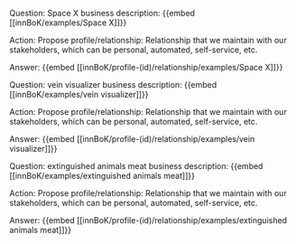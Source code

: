 Question: Space X business description:
{{embed [[innBoK/examples/Space X]]}}

Action: Propose profile/relationship: Relationship that we maintain with our stakeholders, which can be personal, automated, self-service, etc.

Answer:
{{embed [[innBoK/profile-(id)/relationship/examples/Space X]]}}

Question: vein visualizer business description:
{{embed [[innBoK/examples/vein visualizer]]}}

Action: Propose profile/relationship: Relationship that we maintain with our stakeholders, which can be personal, automated, self-service, etc.

Answer:
{{embed [[innBoK/profile-(id)/relationship/examples/vein visualizer]]}}

Question: extinguished animals meat business description:
{{embed [[innBoK/examples/extinguished animals meat]]}}

Action: Propose profile/relationship: Relationship that we maintain with our stakeholders, which can be personal, automated, self-service, etc.

Answer:
{{embed [[innBoK/profile-(id)/relationship/examples/extinguished animals meat]]}}



